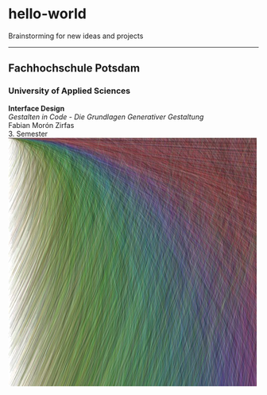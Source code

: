 # hello-world
Brainstorming for new ideas and projects
***
## Fachhochschule Potsdam
### University of Applied Sciences
**Interface Design**  
_Gestalten in Code - Die Grundlagen Generativer Gestaltung_  
Fabian Morón Zirfas  
3. Semester
![](https://github.com/edgalindo/hello-world/blob/NewExperiment/image%20(1).jpg?raw=true)
